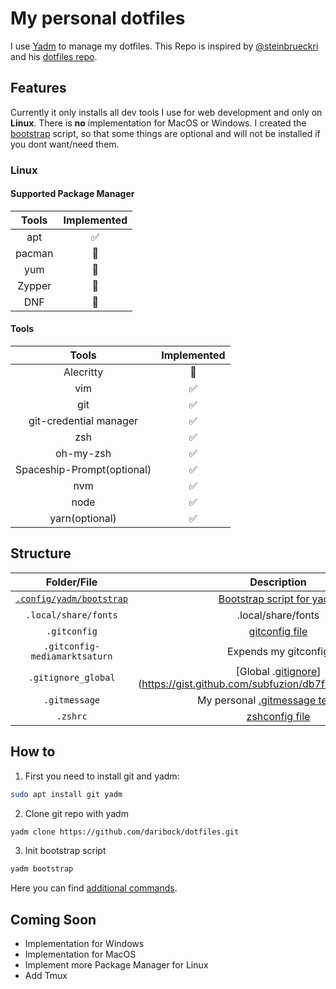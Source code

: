 # My personal dotfiles

I use [Yadm](https://yadm.io/) to manage my dotfiles. This Repo is inspired by [@steinbrueckri](https://github.com/steinbrueckri) and his [dotfiles repo](https://github.com/steinbrueckri/dotfiles).

## Features

Currently it only installs all dev tools I use for web development and only on **Linux**. There is **no** implementation for MacOS or Windows. I created the [bootstrap](https://yadm.io/docs/bootstrap#) script, so that some things are optional and will not be installed if you dont want/need them.

### Linux

#### Supported Package Manager

| Tools  | Implemented |
| :----: | :---------: |
|  apt   |     ✅      |
| pacman |     🚫      |
|  yum   |     🚫      |
| Zypper |     🚫      |
|  DNF   |     🚫      |

#### Tools

|           Tools            | Implemented |
| :------------------------: | :---------: |
|         Alecritty          |     🚫      |
|            vim             |     ✅      |
|            git             |     ✅      |
|   git-credential manager   |     ✅      |
|            zsh             |     ✅      |
|         oh-my-zsh          |     ✅      |
| Spaceship-Prompt(optional) |     ✅      |
|            nvm             |     ✅      |
|            node            |     ✅      |
|       yarn(optional)       |     ✅      |

## Structure

|                    Folder/File                     |                                                    Description                                                    |
| :------------------------------------------------: | :---------------------------------------------------------------------------------------------------------------: |
| [`.config/yadm/bootstrap`](.config/yadm/bootstrap) |                           [Bootstrap script for yadm](https://yadm.io/docs/bootstrap#)                            |
|                `.local/share/fonts`                |                                                .local/share/fonts                                                 |
|                    `.gitconfig`                    |                               [gitconfig file](https://git-scm.com/docs/git-config)                               |
|           `.gitconfig-mediamarktsaturn`            |                                               Expends my gitconfig                                                |
|                `.gitignore_global`                 |                              [Global .[gitignore](https://git-scm.com/docs/gitignore)](https://gist.github.com/subfuzion/db7f57fff2fb6998a16c)                              |
|                `.gitmessage`                 | My personal [.gitmessage template](https://thoughtbot.com/blog/better-commit-messages-with-a-gitmessage-template) |
|                      `.zshrc`                      |                         [zshconfig file](https://wiki.ubuntuusers.de/Zsh/#Konfiguration)                          |

## How to

1. First you need to install git and yadm:

```sh
sudo apt install git yadm
```

2. Clone git repo with yadm
```sh
yadm clone https://github.com/daribock/dotfiles.git
```

3. Init bootstrap script
```sh
yadm bootstrap
```

Here you can find [additional commands](https://github.com/TheLocehiliosan/yadm/blob/master/yadm.md).

## Coming Soon

- Implementation for Windows
- Implementation for MacOS
- Implement more Package Manager for Linux
- Add Tmux